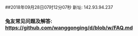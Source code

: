 ##2018年09月28日07时12分07秒 新址: 142.93.94.237
### 兔友常见问题及解答: https://github.com/wanggonging/d/blob/w/FAQ.md
